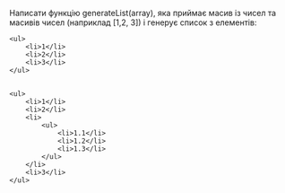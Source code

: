 Написати функцію generateList(array), яка приймає масив із чисел та масивів чисел (наприклад [1,2, 3]) і генерує список з елементів:



    <ul>
        <li>1</li>
        <li>2</li>
        <li>3</li>
    </ul>

    
    <ul>
        <li>1</li>
        <li>2</li>
        <li>
            <ul>
                <li>1.1</li>
                <li>1.2</li>
                <li>1.3</li>
            </ul>
        </li>
        <li>3</li>
    </ul>